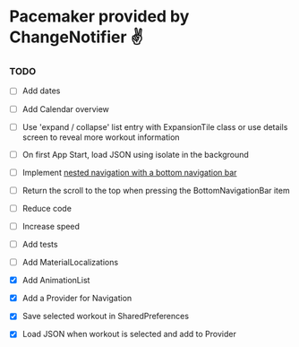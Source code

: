 # Pacemaker provided by ChangeNotifier ✌️

### TODO

- [ ]  Add dates
- [ ]  Add Calendar overview
- [ ]  Use 'expand / collapse' list entry with ExpansionTile class or use details screen to reveal more workout information
- [ ]  On first App Start, load JSON using isolate in the background
- [ ]  Implement [nested navigation with a bottom navigation bar](https://medium.com/@Mr_Pepe/navigation-with-a-bottom-navigation-bar-using-flutter-d3c5086fbcdc)
- [ ]  Return the scroll to the top when pressing the BottomNavigationBar item
- [ ]  Reduce code
- [ ]  Increase speed
- [ ]  Add tests
- [ ]  Add MaterialLocalizations

- [x]  Add AnimationList
- [x]  Add a Provider for Navigation
- [x]  Save selected workout in SharedPreferences
- [x]  Load JSON when workout is selected and add to Provider  
